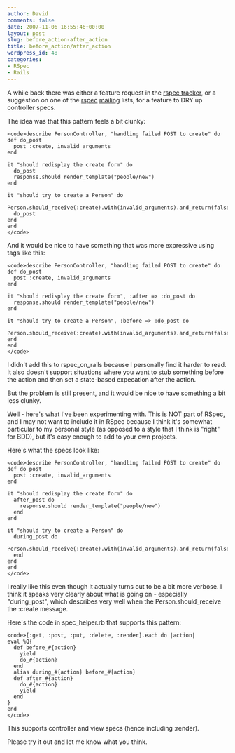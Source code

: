 ```yaml
---
author: David
comments: false
date: 2007-11-06 16:55:46+00:00
layout: post
slug: before_action-after_action
title: before_action/after_action
wordpress_id: 48
categories:
- RSpec
- Rails
---
```


A while back there was either a feature request in the [rspec tracker](http://rubyforge.org/tracker/?group_id=797), or a suggestion on one of the [rspec](http://rubyforge.org/pipermail/rspec-users/) [mailing](http://rubyforge.org/pipermail/rspec-devel/) lists, for a feature to DRY up controller specs.



The idea was that this pattern feels a bit clunky:





    
    <code>describe PersonController, "handling failed POST to create" do
    def do_post
      post :create, invalid_arguments
    end
    
    it "should redisplay the create form" do
      do_post
      response.should render_template("people/new")
    end
    
    it "should try to create a Person" do
      Person.should_receive(:create).with(invalid_arguments).and_return(false)
      do_post
    end
    end
    </code>





And it would be nice to have something that was more expressive using tags like this:





    
    <code>describe PersonController, "handling failed POST to create" do
    def do_post
      post :create, invalid_arguments
    end
    
    it "should redisplay the create form", :after => :do_post do
      response.should render_template("people/new")
    end
    
    it "should try to create a Person", :before => :do_post do
      Person.should_receive(:create).with(invalid_arguments).and_return(false)
    end
    end
    </code>





I didn't add this to rspec_on_rails because I personally find it harder to read. It also doesn't support situations where you want to stub something before the action and then set a state-based expecation after the action.






But the problem is still present, and it would be nice to have something a bit less clunky.






Well - here's what I've been experimenting with. This is NOT part of RSpec, and I may not want to include it in RSpec because I think it's somewhat particular to my personal style (as opposed to a style that I think is "right" for BDD), but it's easy enough to add to your own projects.






Here's what the specs look like:





    
    <code>describe PersonController, "handling failed POST to create" do
    def do_post
      post :create, invalid_arguments
    end
    
    it "should redisplay the create form" do
      after_post do
        response.should render_template("people/new")
      end
    end
    
    it "should try to create a Person" do
      during_post do
        Person.should_receive(:create).with(invalid_arguments).and_return(false)
      end
    end
    end
    </code>





I really like this even though it actually turns out to be a bit more verbose. I think it speaks very clearly about what is going on - especially "during_post", which describes very well when the Person.should_receive the :create message.






Here's the code in spec_helper.rb that supports this pattern:





    
    <code>[:get, :post, :put, :delete, :render].each do |action|
    eval %Q{
      def before_#{action}
        yield
        do_#{action}
      end
      alias during_#{action} before_#{action}
      def after_#{action}
        do_#{action}
        yield
      end
    }
    end
    </code>





This supports controller and view specs (hence including :render).






Please try it out and let me know what you think.
